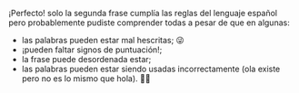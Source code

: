 ¡Perfecto! solo la segunda frase cumplía las reglas del lenguaje español pero probablemente pudiste comprender todas a pesar de que en algunas: 

* las palabras pueden estar mal hescritas; :stuck_out_tongue_winking_eye:
* ¡pueden faltar signos de puntuación!;
* la frase puede desordenada estar;
* las palabras pueden estar siendo usadas incorrectamente (ola existe pero no es lo mismo que hola).  :ocean::wave:
